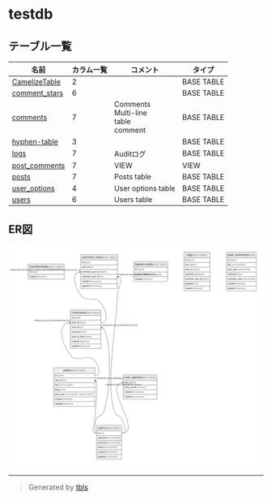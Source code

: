 # testdb

## テーブル一覧

| 名前                                | カラム一覧      | コメント                                       | タイプ        |
| --------------------------------- | ---------- | ------------------------------------------ | ---------- |
| [CamelizeTable](CamelizeTable.md) | 2          |                                            | BASE TABLE |
| [comment_stars](comment_stars.md) | 6          |                                            | BASE TABLE |
| [comments](comments.md)           | 7          | Comments<br>Multi-line<br>table<br>comment | BASE TABLE |
| [hyphen-table](hyphen-table.md)   | 3          |                                            | BASE TABLE |
| [logs](logs.md)                   | 7          | Auditログ                                    | BASE TABLE |
| [post_comments](post_comments.md) | 7          | VIEW                                       | VIEW       |
| [posts](posts.md)                 | 7          | Posts table                                | BASE TABLE |
| [user_options](user_options.md)   | 4          | User options table                         | BASE TABLE |
| [users](users.md)                 | 6          | Users table                                | BASE TABLE |

## ER図

![er](schema.svg)

---

> Generated by [tbls](https://github.com/k1LoW/tbls)
